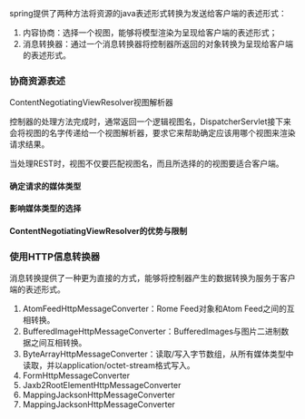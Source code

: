 spring提供了两种方法将资源的java表述形式转换为发送给客户端的表述形式：
1. 内容协商：选择一个视图，能够将模型渲染为呈现给客户端的表述形式；
2. 消息转换器：通过一个消息转换器将控制器所返回的对象转换为呈现给客户端的表述形式。

### 协商资源表述

ContentNegotiatingViewResolver视图解析器

控制器的处理方法完成时，通常返回一个逻辑视图名，DispatcherServlet接下来会将视图的名字传递给一个视图解析器，要求它来帮助确定应该用哪个视图来渲染请求结果。

当处理REST时，视图不仅要匹配视图名，而且所选择的的视图要适合客户端。

#### 确定请求的媒体类型

#### 影响媒体类型的选择

#### ContentNegotiatingViewResolver的优势与限制

### 使用HTTP信息转换器

消息转换提供了一种更为直接的方式，能够将控制器产生的数据转换为服务于客户端的表述形式。

1. AtomFeedHttpMessageConverter：Rome Feed对象和Atom Feed之间的互相转换。
2. BufferedImageHttpMessageConverter：BufferedImages与图片二进制数据之间互相转换。
3. ByteArrayHttpMessageConverter：读取/写入字节数组，从所有媒体类型中读取，并以application/octet-stream格式写入。
4. FormHttpMessageConverter
5. Jaxb2RootElementHttpMessageConverter
6. MappingJacksonHttpMessageConverter
7. MappingJacksonHttpMessageConverter